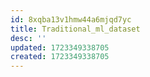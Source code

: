 ```yaml
---
id: 8xqba13v1hmw44a6mjqd7yc
title: Traditional_ml_dataset
desc: ''
updated: 1723349338705
created: 1723349338705
---
```

